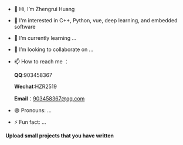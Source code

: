 - 👋 Hi, I’m Zhengrui Huang
- 👀 I'm interested in C++, Python, vue, deep learning, and embedded software
- 🌱 I’m currently learning ...
- 💞️ I’m looking to collaborate on ...
- 📫 How to reach me ：

    **QQ**:903458367
  
    **Wechat**:HZR2519
  
    **Email**：903458367@qq.com
  
- 😄 Pronouns: ...
- ⚡ Fun fact: ...

**Upload small projects that you have written**
<!---
HZR0709/HZR0709 is a ✨ special ✨ repository because its `README.md` (this file) appears on your GitHub profile.
You can click the Preview link to take a look at your changes.
--->
